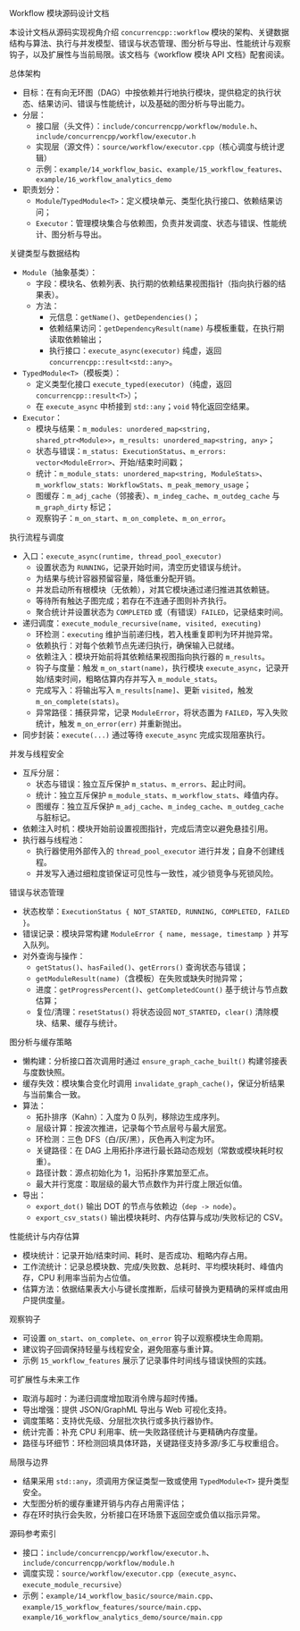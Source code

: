 Workflow 模块源码设计文档

本设计文档从源码实现视角介绍 `concurrencpp::workflow` 模块的架构、关键数据结构与算法、执行与并发模型、错误与状态管理、图分析与导出、性能统计与观察钩子，以及扩展性与当前局限。该文档与《workflow 模块 API 文档》配套阅读。

总体架构
- 目标：在有向无环图（DAG）中按依赖并行地执行模块，提供稳定的执行状态、结果访问、错误与性能统计，以及基础的图分析与导出能力。
- 分层：
  - 接口层（头文件）：`include/concurrencpp/workflow/module.h`、`include/concurrencpp/workflow/executor.h`
  - 实现层（源文件）：`source/workflow/executor.cpp`（核心调度与统计逻辑）
  - 示例：`example/14_workflow_basic`、`example/15_workflow_features`、`example/16_workflow_analytics_demo`
- 职责划分：
  - `Module`/`TypedModule<T>`：定义模块单元、类型化执行接口、依赖结果访问；
  - `Executor`：管理模块集合与依赖图，负责并发调度、状态与错误、性能统计、图分析与导出。

关键类型与数据结构
- `Module`（抽象基类）：
  - 字段：模块名、依赖列表、执行期的依赖结果视图指针（指向执行器的结果表）。
  - 方法：
    - 元信息：`getName()`、`getDependencies()`；
    - 依赖结果访问：`getDependencyResult(name)` 与模板重载，在执行期读取依赖输出；
    - 执行接口：`execute_async(executor)` 纯虚，返回 `concurrencpp::result<std::any>`。
- `TypedModule<T>`（模板类）：
  - 定义类型化接口 `execute_typed(executor)`（纯虚，返回 `concurrencpp::result<T>`）；
  - 在 `execute_async` 中桥接到 `std::any`；`void` 特化返回空结果。
- `Executor`：
  - 模块与结果：`m_modules: unordered_map<string, shared_ptr<Module>>`，`m_results: unordered_map<string, any>`；
  - 状态与错误：`m_status: ExecutionStatus`、`m_errors: vector<ModuleError>`、开始/结束时间戳；
  - 统计：`m_module_stats: unordered_map<string, ModuleStats>`、`m_workflow_stats: WorkflowStats`、`m_peak_memory_usage`；
  - 图缓存：`m_adj_cache`（邻接表）、`m_indeg_cache`、`m_outdeg_cache` 与 `m_graph_dirty` 标记；
  - 观察钩子：`m_on_start`、`m_on_complete`、`m_on_error`。

执行流程与调度
- 入口：`execute_async(runtime, thread_pool_executor)`
  - 设置状态为 `RUNNING`，记录开始时间，清空历史错误与统计。
  - 为结果与统计容器预留容量，降低重分配开销。
  - 并发启动所有根模块（无依赖），对其它模块通过递归推进其依赖链。
  - 等待所有触达子图完成；若存在不连通子图则补齐执行。
  - 聚合统计并设置状态为 `COMPLETED` 或（有错误）`FAILED`，记录结束时间。
- 递归调度：`execute_module_recursive(name, visited, executing)`
  - 环检测：`executing` 维护当前递归栈，若入栈重复即判为环并抛异常。
  - 依赖执行：对每个依赖节点先递归执行，确保输入已就绪。
  - 依赖注入：模块开始前将其依赖结果视图指向执行器的 `m_results`。
  - 钩子与度量：触发 `m_on_start(name)`，执行模块 `execute_async`，记录开始/结束时间，粗略估算内存并写入 `m_module_stats`。
  - 完成写入：将输出写入 `m_results[name]`、更新 `visited`，触发 `m_on_complete(stats)`。
  - 异常路径：捕获异常，记录 `ModuleError`，将状态置为 `FAILED`，写入失败统计，触发 `m_on_error(err)` 并重新抛出。
- 同步封装：`execute(...)` 通过等待 `execute_async` 完成实现阻塞执行。

并发与线程安全
- 互斥分层：
  - 状态与错误：独立互斥保护 `m_status`、`m_errors`、起止时间。
  - 统计：独立互斥保护 `m_module_stats`、`m_workflow_stats`、峰值内存。
  - 图缓存：独立互斥保护 `m_adj_cache`、`m_indeg_cache`、`m_outdeg_cache` 与脏标记。
- 依赖注入时机：模块开始前设置视图指针，完成后清空以避免悬挂引用。
- 执行器与线程池：
  - 执行器使用外部传入的 `thread_pool_executor` 进行并发；自身不创建线程。
  - 并发写入通过细粒度锁保证可见性与一致性，减少锁竞争与死锁风险。

错误与状态管理
- 状态枚举：`ExecutionStatus { NOT_STARTED, RUNNING, COMPLETED, FAILED }`。
- 错误记录：模块异常构建 `ModuleError { name, message, timestamp }` 并写入队列。
- 对外查询与操作：
  - `getStatus()`、`hasFailed()`、`getErrors()` 查询状态与错误；
  - `getModuleResult(name)`（含模板）在失败或缺失时抛异常；
  - 进度：`getProgressPercent()`、`getCompletedCount()` 基于统计与节点数估算；
  - 复位/清理：`resetStatus()` 将状态设回 `NOT_STARTED`，`clear()` 清除模块、结果、缓存与统计。

图分析与缓存策略
- 懒构建：分析接口首次调用时通过 `ensure_graph_cache_built()` 构建邻接表与度数快照。
- 缓存失效：模块集合变化时调用 `invalidate_graph_cache()`，保证分析结果与当前集合一致。
- 算法：
  - 拓扑排序（Kahn）：入度为 0 队列，移除边生成序列。
  - 层级计算：按波次推进，记录每个节点层号与最大层宽。
  - 环检测：三色 DFS（白/灰/黑），灰色再入判定为环。
  - 关键路径：在 DAG 上用拓扑序进行最长路动态规划（常数或模块耗时权重）。
  - 路径计数：源点初始化为 1，沿拓扑序累加至汇点。
  - 最大并行宽度：取层级的最大节点数作为并行度上限近似值。
- 导出：
  - `export_dot()` 输出 DOT 的节点与依赖边（`dep -> node`）。
  - `export_csv_stats()` 输出模块耗时、内存估算与成功/失败标记的 CSV。

性能统计与内存估算
- 模块统计：记录开始/结束时间、耗时、是否成功、粗略内存占用。
- 工作流统计：记录总模块数、完成/失败数、总耗时、平均模块耗时、峰值内存，CPU 利用率当前为占位值。
- 估算方法：依据结果表大小与键长度推断，后续可替换为更精确的采样或由用户提供度量。

观察钩子
- 可设置 `on_start`、`on_complete`、`on_error` 钩子以观察模块生命周期。
- 建议钩子回调保持轻量与线程安全，避免阻塞与重计算。
- 示例 `15_workflow_features` 展示了记录事件时间线与错误快照的实践。

可扩展性与未来工作
- 取消与超时：为递归调度增加取消令牌与超时传播。
- 导出增强：提供 JSON/GraphML 导出与 Web 可视化支持。
- 调度策略：支持优先级、分层批次执行或多执行器协作。
- 统计完善：补充 CPU 利用率、统一失败路径统计与更精确内存度量。
- 路径与环细节：环检测回填具体环路，关键路径支持多源/多汇与权重组合。

局限与边界
- 结果采用 `std::any`，须调用方保证类型一致或使用 `TypedModule<T>` 提升类型安全。
- 大型图分析的缓存重建开销与内存占用需评估；
- 存在环时执行会失败，分析接口在环场景下返回空或负值以指示异常。

源码参考索引
- 接口：`include/concurrencpp/workflow/executor.h`、`include/concurrencpp/workflow/module.h`
- 调度实现：`source/workflow/executor.cpp`（`execute_async`、`execute_module_recursive`）
- 示例：`example/14_workflow_basic/source/main.cpp`、`example/15_workflow_features/source/main.cpp`、`example/16_workflow_analytics_demo/source/main.cpp`